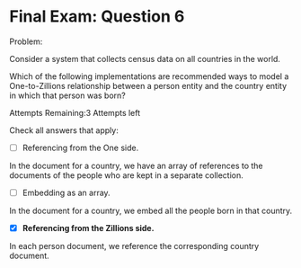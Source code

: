# Final Exam: Question 6

Problem:

Consider a system that collects census data on all countries in the world.

Which of the following implementations are recommended ways to model a One-to-Zillions relationship between a person entity and the country entity in which that person was born?

Attempts Remaining:3 Attempts left

Check all answers that apply:

- [ ] Referencing from the One side.

In the document for a country, we have an array of references to the documents of the people who are kept in a separate collection.

- [ ] Embedding as an array.

In the document for a country, we embed all the people born in that country.

- [x] **Referencing from the Zillions side.**

In each person document, we reference the corresponding country document.

